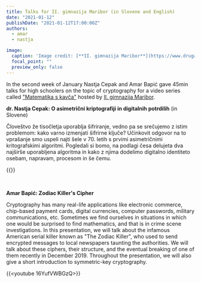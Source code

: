 ```yaml
---
title: Talks for II. gimnazija Maribor (in Slovene and English)
date: "2021-01-12"
publishDate: "2021-01-12T17:00:00Z"
authors:
  - amar
  - nastja 

image:
  caption: 'Image credit: [**II. gimnazija Maribor**](https://www.druga.si/)'
  focal_point: ""
  preview_only: false
---
```

In the second week of January Nastja Cepak and Amar Bapić gave 45min talks for high schoolers on the topic of cryptography for a video series called ["Matematika s kavča"](https://www.druga.si/events/matematicna-predavanja-s-kavca/) hosted by [II. gimnazija Maribor](https://www.druga.si/).

**dr. Nastja Cepak: O asimetrični kriptografiji in digitalnih potrdilih** (in Slovene)

Človeštvo že tisočletja uporablja šifriranje, vedno pa se srečujemo z istim problemom: kako varno izmenjati šifrirne ključe? Učinkovit odgovor na to vprašanje smo uspeli najti šele v 70. letih s prvimi asimetričnimi kritografskimi algoritmi. Pogledali si bomo, na podlagi česa delujeta dva najširše uporabljena algoritma in kako z njima dodelimo digitalno identiteto osebam, napravam, procesom in še čemu.

{{<youtube QeK7_s9BJhc>}}

**$\qquad$**

**Amar Bapić: Zodiac Killer's Cipher**

Cryptography has many real-life applications like electronic commerce, chip-based payment cards, digital currencies, computer passwords, military communications, etc. Sometimes we find ourselves in situations in which one would be surprised to find mathematics, and that is in crime scene investigations. In this presentation, we will talk about the infamous American serial killer known as "The Zodiac Killer", who used to send encrypted messages to local newspapers taunting the authorities. We will talk about these ciphers, their structure, and the eventual breaking of one of them recently in December 2019. Throughout the presentation, we will also give a short introduction to symmetric-key cryptography.

{{<youtube 16YufVWBGzQ>}}
